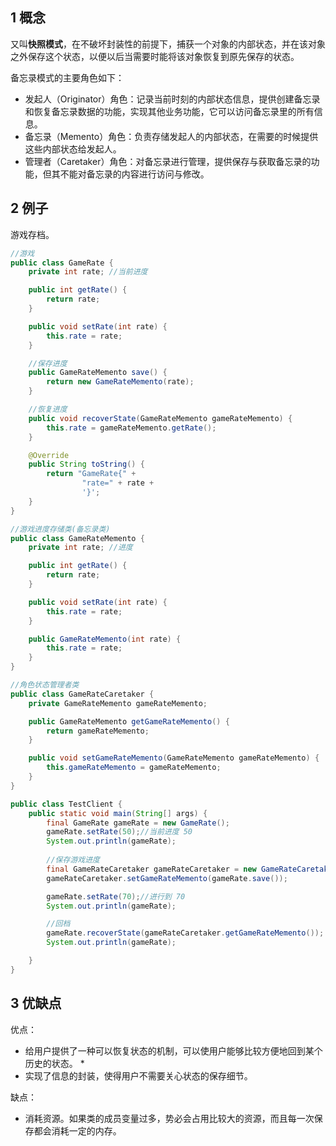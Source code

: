 ## 1 概念

又叫**快照模式**，在不破坏封装性的前提下，捕获一个对象的内部状态，并在该对象之外保存这个状态，以便以后当需要时能将该对象恢复到原先保存的状态。

备忘录模式的主要角色如下：

- 发起人（Originator）角色：记录当前时刻的内部状态信息，提供创建备忘录和恢复备忘录数据的功能，实现其他业务功能，它可以访问备忘录里的所有信息。
- 备忘录（Memento）角色：负责存储发起人的内部状态，在需要的时候提供这些内部状态给发起人。
- 管理者（Caretaker）角色：对备忘录进行管理，提供保存与获取备忘录的功能，但其不能对备忘录的内容进行访问与修改。

## 2 例子

游戏存档。

```java
//游戏
public class GameRate {
    private int rate; //当前进度

    public int getRate() {
        return rate;
    }

    public void setRate(int rate) {
        this.rate = rate;
    }

    //保存进度
    public GameRateMemento save() {
        return new GameRateMemento(rate);
    }

    //恢复进度
    public void recoverState(GameRateMemento gameRateMemento) {
        this.rate = gameRateMemento.getRate();
    }

    @Override
    public String toString() {
        return "GameRate{" +
                "rate=" + rate +
                '}';
    }
}

//游戏进度存储类(备忘录类)
public class GameRateMemento {
    private int rate; //进度

    public int getRate() {
        return rate;
    }

    public void setRate(int rate) {
        this.rate = rate;
    }

    public GameRateMemento(int rate) {
        this.rate = rate;
    }
}

//角色状态管理者类
public class GameRateCaretaker {
    private GameRateMemento gameRateMemento;

    public GameRateMemento getGameRateMemento() {
        return gameRateMemento;
    }

    public void setGameRateMemento(GameRateMemento gameRateMemento) {
        this.gameRateMemento = gameRateMemento;
    }
}

public class TestClient {
    public static void main(String[] args) {
        final GameRate gameRate = new GameRate();
        gameRate.setRate(50);//当前进度 50
        System.out.println(gameRate);
        
        //保存游戏进度
        final GameRateCaretaker gameRateCaretaker = new GameRateCaretaker();
        gameRateCaretaker.setGameRateMemento(gameRate.save());

        gameRate.setRate(70);//进行到 70
        System.out.println(gameRate);

        //回档
        gameRate.recoverState(gameRateCaretaker.getGameRateMemento());
        System.out.println(gameRate);

    }
}
```

## 3 优缺点

优点：

* 给用户提供了一种可以恢复状态的机制，可以使用户能够比较方便地回到某个历史的状态。 * 
* 实现了信息的封装，使得用户不需要关心状态的保存细节。

缺点：

* 消耗资源。如果类的成员变量过多，势必会占用比较大的资源，而且每一次保存都会消耗一定的内存。